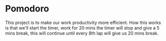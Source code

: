 # Pomodoro
This project is to make our work productivity more efficient. How this works is that we'll start the timer, work for 20 mins the timer will stop and give a 5 mins break, this will continue until every 8th lap will give us 20 mins break. 
